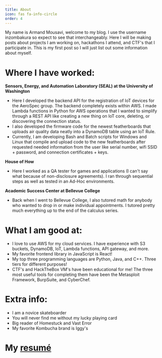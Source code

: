 ```yaml
---
title: About
icon: fas fa-info-circle
order: 4
---
```


My name is Armand Mousavi, welcome to my blog. I use the username inzombakura so expect to see that interchangeably. Here I will be making posts about projects I am working on, hackathons I attend, and CTF's that I participate in. 
This is my first post so I will just list out some information about myself.

# Where I have worked:

**Sensors, Energy, and Automation Laboratory (SEAL) at the University of Washington**
* Here I developed the backend API for the registration of IoT devices for the AeroSpec group. The backend completely exists within AWS. I made Lambda functions in Python for AWS operations that I wanted to simplify through a REST API like creating a new thing on IoT core, deleting, or discovering the connection status.
* I also developed the firmware code for the newest featherboards that uploads air quality data neatly into a DynamoDB table using an IoT Rule. 
* Currently, I am developing Bash and Batch scripts for Windows and Linux that compile and upload code to the new featherboards after requested needed information from the user like serial number, wifi SSID + password, and connection certificates + keys.

**House of How**
* Here I worked as a QA tester for games and applications (I can't say what because of non-disclosure agreements). I ran through sequential steps as well as tested in an Ad-Hoc environments.

**Academic Success Center at Bellevue College**
* Back when I went to Bellevue College, I also tutored math for anybody who wanted to drop in or make individual appointments. I tutored pretty much everything up to the end of the calculus series.

# What I am good at:

* I love to use AWS for my cloud services. I have experience with S3 buckets, DynamoDB, IoT, Lambda functions, API gateway, and more.
* My favorite frontend library in JavaScript is React!
* My top three programming languages are Python, Java, and C++. Three tiers for different purposes!
* CTF's and HackTheBox VM's have been educational for me! The three most useful tools for completing them have been the Metasploit Framework, BurpSuite, and CyberChef.

# Extra info:

* I am a novice skateboarder
* You will never find me without my lucky playing card
* Big reader of Homestuck and Vast Error
* My favorite Kombucha brand is Iggy's

# My [resumé](https://drive.google.com/file/d/1MU_RM7U0BUcirqtA0UgTCcslEqOnXt1E/view?usp=sharing)
